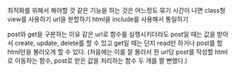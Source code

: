 최적화를 위해서 해야할 것
같은 기능을 하는 것은 어느정도 묶기 
시간이 나면 class형 view를 사용하기
url을 분할하기
html을 include를 사용해서 통일하기

post와 get을 구분하는 이유 
같은 url로 함수를 실행시키더라도 post일 때는 값을 받아서 create, update, delete를 할 수 있고
get일 때는 단지 read만 하거나 post를 할 html만을 불러오게 할 수 있다.
(처음에는 이를 잘 몰라서 한 url당 post를 작성할 html로 이동하는 함수, post로 받은 값을 처리하는 함수 두 개를 짤 뻔했다.)
